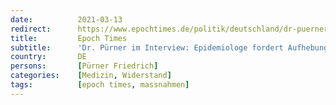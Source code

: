 ```yaml
---
date:          2021-03-13
redirect:      https://www.epochtimes.de/politik/deutschland/dr-puerner-im-interview-epidemiologe-fordert-aufhebung-saemtlicher-corona-massnahmen-a3468323.html
title:         Epoch Times
subtitle:      'Dr. Pürner im Interview: Epidemiologe fordert Aufhebung sämtlicher Corona-Maßnahmen'
country:       DE
persons:       [Pürner Friedrich]
categories:    [Medizin, Widerstand]
tags:          [epoch times, massnahmen]
---
```

